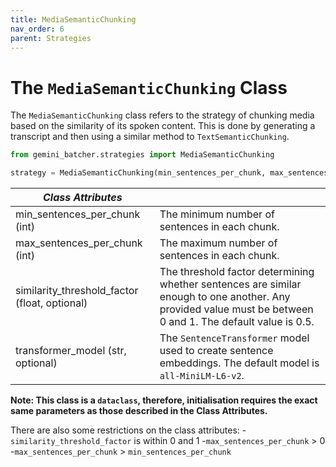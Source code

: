 ```yaml
---
title: MediaSemanticChunking
nav_order: 6
parent: Strategies
---
```

# The `MediaSemanticChunking` Class

The `MediaSemanticChunking` class refers to the strategy of chunking media based on the similarity of its spoken content. This is done by generating a transcript and then using a similar method to `TextSemanticChunking`.

```python
from gemini_batcher.strategies import MediaSemanticChunking

strategy = MediaSemanticChunking(min_sentences_per_chunk, max_sentences_per_chunk, similarity_threshold_factor, transformer_model)
```

| *Class Attributes* | |
|------------------|----------------------------------------|
| min_sentences_per_chunk (int) | The minimum number of sentences in each chunk. |
| max_sentences_per_chunk (int)| The maximum number of sentences in each chunk. |
| similarity_threshold_factor (float, optional)| The threshold factor determining whether sentences are similar enough to one another. Any provided value must be between 0 and 1. The default value is 0.5. |
| transformer_model (str, optional)| The `SentenceTransformer` model used to create sentence embeddings. The default model is `all-MiniLM-L6-v2`. |

**Note: This class is a `dataclass`, therefore, initialisation requires the exact same parameters as those described in the Class Attributes.**

There are also some restrictions on the class attributes:
    -`similarity_threshold_factor` is within 0 and 1
    -`max_sentences_per_chunk` > 0
    -`max_sentences_per_chunk` > `min_sentences_per_chunk`